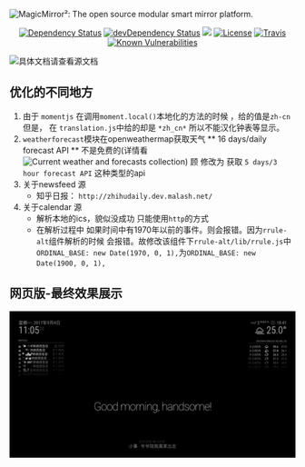 ![MagicMirror²: The open source modular smart mirror platform. ](.github/header.png)

<p align="center">
	<a href="https://david-dm.org/MichMich/MagicMirror"><img src="https://david-dm.org/MichMich/MagicMirror.svg" alt="Dependency Status"></a>
	<a href="https://david-dm.org/MichMich/MagicMirror#info=devDependencies"><img src="https://david-dm.org/MichMich/MagicMirror/dev-status.svg" alt="devDependency Status"></a>
	<a href="https://bestpractices.coreinfrastructure.org/projects/347"><img src="https://bestpractices.coreinfrastructure.org/projects/347/badge"></a>
	<a href="http://choosealicense.com/licenses/mit"><img src="https://img.shields.io/badge/license-MIT-blue.svg" alt="License"></a>
	<a href="https://travis-ci.org/MichMich/MagicMirror"><img src="https://travis-ci.org/MichMich/MagicMirror.svg" alt="Travis"></a>
	<a href="https://snyk.io/test/github/MichMich/MagicMirror"><img src="https://snyk.io/test/github/MichMich/MagicMirror/badge.svg" alt="Known Vulnerabilities" data-canonical-src="https://snyk.io/test/github/MichMich/MagicMirror" style="max-width:100%;"></a>
</p>

![具体文档请查看源文档](https://github.com/MichMich/MagicMirror)

## 优化的不同地方
1. 由于 `momentjs` 在调用`moment.local()`本地化的方法的时候 ，给的值是`zh-cn`但是， 在 `translation.js`中给的却是 `*zh_cn*` 所以不能汉化钟表等显示。
1. `weatherforecast`模块在openweathermap获取天气 ** 16 days/daily forecast API ** 不是免费的(详情看![Current weather and forecasts collection](https://openweathermap.org/price)) 顾 修改为 获取 `5 days/3 hour forecast API` 这种类型的api
1. 关于newsfeed 源
	+ 知乎日报： `http://zhihudaily.dev.malash.net/`
1. 关于calendar 源
	+ 解析本地的ics，貌似没成功 只能使用`http`的方式
	+ 在解析过程中 如果时间中有1970年以前的事件。则会报错。因为`rrule-alt`组件解析的时候 会报错。故修改该组件下`rrule-alt/lib/rrule.js`中`ORDINAL_BASE: new Date(1970, 0, 1),`为`ORDINAL_BASE: new Date(1900, 0, 1),`


## 网页版-最终效果展示	
![img](./doc/demo.jpg)